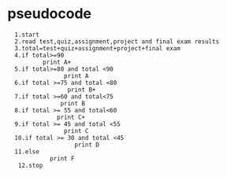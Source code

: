   # pseudocode
      1.start
      2.read test,quiz,assignment,project and final exam results
      3.total=test+quiz+assignment+project+final exam
      4.if total>=90
              print A+
      5.if total>=80 and total <90
                    print A
      6.if total >=75 and total <80
                     print B+
      7.if total >=60 and total<75
                   print B
      8.if total >= 55 and total<60
                  print C+
      9.if total >= 45 and total <55
                    print C
      10.if total >= 30 and total <45
                       print D
      11.else
                print F
       12.stop     
      
